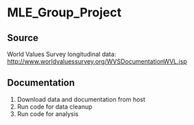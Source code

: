 # MLE_Group_Project

## Source

World Values Survey longitudinal data: http://www.worldvaluessurvey.org/WVSDocumentationWVL.jsp  

## Documentation

1) Download data and documentation from host  
2) Run code for data cleanup
3) Run code for analysis